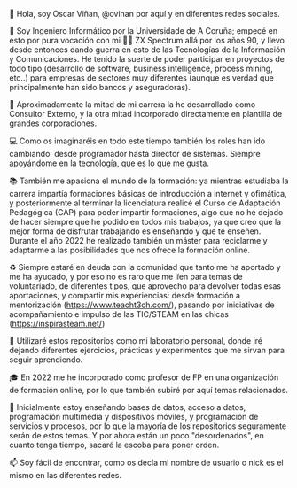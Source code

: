 👋 Hola, soy Oscar Viñan, @ovinan por aquí y en diferentes redes sociales.

👀 Soy Ingeniero Informático por la Universidade de A Coruña; empecé en esto por pura vocación con mi 🏳️‍🌈 ZX Spectrum allá por los años 90, y llevo desde entonces dando guerra en esto de las Tecnologías de la Información y Comunicaciones. He tenido la suerte de poder participar en proyectos de todo tipo (desarrollo de software, business intelligence, process mining, etc..) para empresas de sectores muy diferentes (aunque es verdad que principalmente han sido bancos y aseguradoras).

💼 Aproximadamente la mitad de mi carrera la he desarrollado como Consultor Externo, y la otra mitad incorporado directamente en plantilla de grandes corporaciones.

💻 Como os imaginaréis en todo este tiempo también los roles han ido cambiando: desde programador hasta director de sistemas. Siempre apoyándome en la tecnología,
que es lo que me gusta.

📚 También me apasiona el mundo de la formación: ya mientras estudiaba la carrera impartía formaciones básicas de introducción a internet y ofimática, y posteriormente
al terminar la licenciatura realicé el Curso de Adaptación Pedagógica (CAP) para poder impartir formaciones, algo que no he dejado de hacer siempre que he podido en 
todos mis trabajos, ya que creo que la mejor forma de disfrutar trabajando es enseñando y que te enseñen.
Durante el año 2022 he realizado también un máster para reciclarme y adaptarme a las posibilidades que nos ofrece la formación online.

♻️ Siempre estaré en deuda con la comunidad que tanto me ha aportado y me ha ayudado, y por eso no es raro que me líen para temas de voluntariado, de diferentes tipos, que aprovecho para devolver todas esas aportaciones, y compartir mis experiencias: desde formación a mentorización (https://www.teacht3ch.com/), pasando por iniciativas de acompañamiento e impulso de las TIC/STEAM en las chicas (https://inspirasteam.net/)

🧪 Utilizaré estos repositorios como mi laboratorio personal, donde iré dejando diferentes ejercicios, prácticas y experimentos que me sirvan para seguir aprendiendo. 

🎓 En 2022 me he incorporado como profesor de FP en una organización de formación online, por lo que también subiré por aquí temas relacionados.

🧰 Inicialmente estoy enseñando bases de datos, acceso a datos, programación multimedia y dispositivos móviles, y programación de servicios y procesos, por lo que la mayoría de los repositorios seguramente serán de estos temas. Y por ahora están un poco "desordenados", en cuanto tenga tiempo, sacaré la escoba para poner orden.

📫 Soy fácil de encontrar, como os decía mi nombre de usuario o nick es el mismo en las diferentes redes.

<!---
ovinan/ovinan is a ✨ special ✨ repository because its `README.md` (this file) appears on your GitHub profile.
You can click the Preview link to take a look at your changes.
--->
